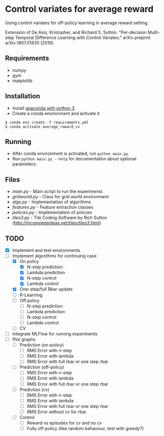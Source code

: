 # Control variates for average reward
Using control variates for off-policy learning in average reward setting.

Extension of De Asis, Kristopher, and Richard S. Sutton. "Per-decision Multi-step Temporal Difference Learning with Control Variates." arXiv preprint arXiv:1807.01830 (2018).

## Requirements
- numpy
- gym
- matplotlib

## Installation
* Install [anaconda with python 3](https://www.anaconda.com/distribution/).
* Create a conda environment and activate it
 ```
 $ conda env create -f requirements.yml
 $ conda activate average_reward_cv
 ```

## Running
* After conda environment is activated, run `python main.py`.
* Run `python main.py --help` for documentation about optional parameters.

## Files
* _main.py_ - Main script to run the experiments
* _gridworld.py_ - Class for grid world environment
* _algs.py_ - Implementation of algorithms
* _features.py_ - Feature extraction classes
* _policies.py_ - Implementation of policies
* _tiles3.py_ - Tile Coding Software by Rich Sutton (http://incompleteideas.net/tiles/tiles3.html)

## TODO
- [x] Implement and test environments
- [ ] Implement algorithms for continuing case
    - [x] On policy
        - [x] N-step prediction
        - [x] Lambda prediction
        - [x] N-step control
        - [x] Lambda control
    - [x] One-step/full Rbar update
    - [ ] R-Learning
    - [ ] Off policy
        - [ ] N-step prediction
        - [ ] Lambda prediction
        - [ ] N-step control
        - [ ] Lambda control
    - [ ] CV
- [ ] Integrate MLFlow for running experiments
- [ ] Plot graphs
    - [ ] Prediction (on-policy)
        - [ ] RMS Error with n-step
        - [ ] RMS Error with lambda
        - [ ] RMS Error with full rbar or one step rbar
    - [ ] Prediction (off-policy)
        - [ ] RMS Error with n-step
        - [ ] RMS Error with lambda
        - [ ] RMS Error with full rbar or one step rbar
    - [ ] Prediction (cv)
        - [ ] RMS Error with n-step
        - [ ] RMS Error with lambda
        - [ ] RMS Error with full rbar or one step rbar
        - [ ] RMS Error without cv for rbar    
    - [ ] Control
        - [ ] Reward vs episodes for cv and no cv
        - [ ] Fully off-policy (like random behaviour, test with greedy?)